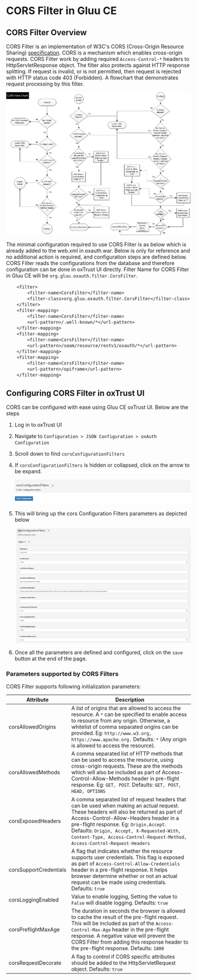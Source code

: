 # CORS Filter in Gluu CE

## CORS Filter Overview

CORS Filter is an implementation of W3C's CORS  (Cross-Origin Resource Sharing) [specification](http://www.w3.org/TR/cors/).
CORS is a mechanism which enables cross-origin requests. CORS Filter work by adding required `Access-Control-*` headers to HttpServletResponse object. The filter also protects against HTTP response splitting. If request is invalid, or is not permitted, then request is rejected with HTTP status code 403 (Forbidden). A flowchart that demonstrates request processing by this filter.

![flowchart](../img/admin-guide/cors/cors-flowchart.png) 

The minimal configuration required to use CORS Filter is as below which is already added to the web.xml in oxauth.war. Below is only for reference and no additional action is required, and configuration steps are defined below. CORS Filter reads the configurations from the database and therefore configuration can be done in oxTrust UI directly. Filter Name for CORS Filter in Gluu CE will be `org.gluu.oxauth.filter.CorsFilter`.

```
    <filter>
        <filter-name>CorsFilter</filter-name>
        <filter-class>org.gluu.oxauth.filter.CorsFilter</filter-class>
    </filter>
    <filter-mapping>
        <filter-name>CorsFilter</filter-name>
        <url-pattern>/.well-known/*</url-pattern>
    </filter-mapping>
    <filter-mapping>
        <filter-name>CorsFilter</filter-name>
        <url-pattern>/seam/resource/restv1/oxauth/*</url-pattern>
    </filter-mapping>
    <filter-mapping>
        <filter-name>CorsFilter</filter-name>
        <url-pattern>/opiframe</url-pattern>
    </filter-mapping>
```

## Configuring CORS Filter in oxTrust UI

CORS can be configured with ease using Gluu CE oxTrust UI. Below are the steps 

1. Log in to oxTrust UI
1. Navigate to `Configuration > JSON Configuration > oxAuth Configuration`
1. Scroll down to find `corsConfigurationFilters`
1. If `corsConfigurationFilters` is hidden or collapsed, click on the arrow to be expand.

    ![cors enable](../img/admin-guide/cors/cors-enable.png)

1. This will bring up the cors Configuration Filters parameters as depicted below

    ![cors](../img/admin-guide/cors/cors.png)

1. Once all the parameters are defined and configured, click on the `save` button at the end of the page.

### Parameters supported by CORS Filters

CORS Filter supports following initialization parameters:

| Attribute | Description |
| ----------| ------------|
| corsAllowedOrigins | A list of origins that are allowed to access the resource. A `*` can be specified to enable access to resource from any origin. Otherwise, a whitelist of comma separated origins can be provided. Eg: `http://www.w3.org, https://www.apache.org.` Defaults: `*` (Any origin is allowed to access the resource). |
| corsAllowedMethods | A comma separated list of HTTP methods that can be used to access the resource, using cross-origin requests. These are the methods which will also be included as part of Access-Control-Allow-Methods header in pre-flight response. Eg: `GET, POST`. Defaults: `GET, POST, HEAD, OPTIONS` |
| corsExposedHeaders | A comma separated list of request headers that can be used when making an actual request. These headers will also be returned as part of Access-Control-Allow-Headers header in a pre-flight response. Eg: `Origin,Accept`. Defaults: `Origin, Accept, X-Requested-With, Content-Type, Access-Control-Request-Method, Access-Control-Request-Headers` |
| corsSupportCredentials | A flag that indicates whether the resource supports user credentials. This flag is exposed as part of `Access-Control-Allow-Credentials` header in a pre-flight response. It helps browser determine whether or not an actual request can be made using credentials. Defaults: `true` |
| corsLoggingEnabled | Value to enable logging, Setting the value to `False` will disable logging. Defaults: `true`
| corsPreflightMaxAge | The duration in seconds the browser is allowed to cache the result of the pre-flight request. This will be included as part of the `Access-Control-Max-Age` header in the pre-flight response. A negative value will prevent  the CORS Filter from adding this response header to the pre-flight response. Defaults: `1800` |
| corsRequestDecorate | A flag to control if CORS specific attributes should be added to the HttpServletRequest object. Defaults: `true` |

